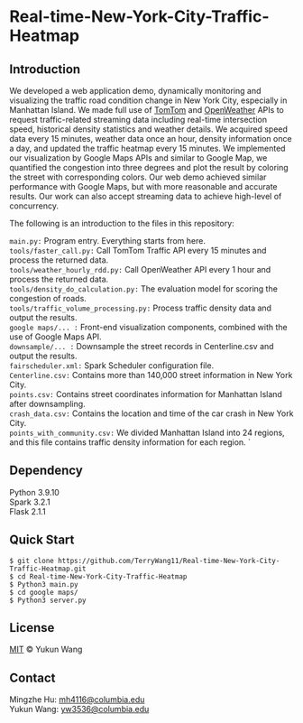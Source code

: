 # Real-time-New-York-City-Traffic-Heatmap
## Introduction
We developed a web application demo, dynamically monitoring and visualizing the traffic road condition change in New York City, especially in Manhattan Island. We made full use of [TomTom](https://developer.tomtom.com/) and [OpenWeather](https://openweathermap.org/api) APIs to request traffic-related streaming data including real-time intersection speed, historical density statistics and weather details. We acquired speed data every 15 minutes, weather data once an hour, density information once a day, and updated the traffic heatmap every 15 minutes. We implemented our visualization by Google Maps APIs and similar to Google Map, we quantified the congestion into three degrees and plot the result by coloring the street with corresponding colors. Our web demo achieved similar performance with Google Maps, but with more reasonable and accurate results. Our work can also accept streaming data to achieve high-level of concurrency.

The following is an introduction to the files in this repository:

`main.py:` Program entry. Everything starts from here.   
`tools/faster_call.py:` Call TomTom Traffic API every 15 minutes and process the returned data.  
`tools/weather_hourly_rdd.py:` Call OpenWeather API every 1 hour and process the returned data.  
`tools/density_do_calculation.py:` The evaluation model for scoring the congestion of roads.  
`tools/traffic_volume_processing.py:` Process traffic density data and output the results.  
`google maps/... :` Front-end visualization components, combined with the use of Google Maps API.  
`downsample/... :` Downsample the street records in Centerline.csv and output the results.  
`fairscheduler.xml:` Spark Scheduler configuration file.  
`Centerline.csv:` Contains more than 140,000 street information in New York City.  
`points.csv:` Contains street coordinates information for Manhattan Island after downsampling.  
`crash_data.csv:` Contains the location and time of the car crash in New York City.  
`points_with_community.csv:` We divided Manhattan Island into 24 regions, and this file contains traffic density information for each region.  `


## Dependency
Python 3.9.10  
Spark 3.2.1  
Flask 2.1.1


## Quick Start

`$ git clone https://github.com/TerryWang11/Real-time-New-York-City-Traffic-Heatmap.git`  
`$ cd Real-time-New-York-City-Traffic-Heatmap`  
`$ Python3 main.py`  
`$ cd google maps/`  
`$ Python3 server.py`  


## License
[MIT](https://github.com/TerryWang11/Real-time-New-York-City-Traffic-Heatmap/blob/main/LICENSE) © Yukun Wang

## Contact
Mingzhe Hu: mh4116@columbia.edu  
Yukun Wang: yw3536@columbia.edu  
